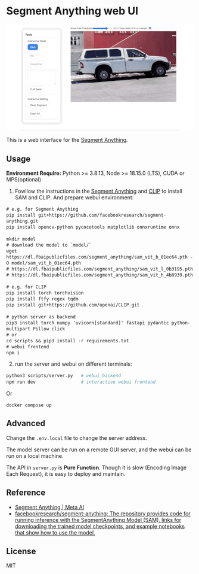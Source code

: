 # Segment Anything web UI

![demo](./assets/demo.gif)

This is a web interface for the [Segment Anything](https://github.com/facebookresearch/segment-anything).

## Usage

**Environment Require:**
Python >= 3.8.13, Node >= 18.15.0 (LTS), CUDA or MPS(optional)

1. Fowllow the instructions in the [Segment Anything](https://github.com/facebookresearch/segment-anything) and [CLIP](https://github.com/openai/CLIP) to install SAM and CLIP. And prepare webui environment:

```shell
# e.g. for Segment Anything
pip install git+https://github.com/facebookresearch/segment-anything.git
pip install opencv-python pycocotools matplotlib onnxruntime onnx

mkdir model
# download the model to `model/`
wget https://dl.fbaipublicfiles.com/segment_anything/sam_vit_b_01ec64.pth -O model/sam_vit_b_01ec64.pth
# https://dl.fbaipublicfiles.com/segment_anything/sam_vit_l_0b3195.pth
# https://dl.fbaipublicfiles.com/segment_anything/sam_vit_h_4b8939.pth

# e.g. for CLIP
pip install torch torchvision
pip install ftfy regex tqdm
pip install git+https://github.com/openai/CLIP.git

# python server as backend
pip3 install torch numpy 'uvicorn[standard]' fastapi pydantic python-multipart Pillow click
# or 
cd scripts && pip3 install -r requirements.txt
# webui frontend
npm i
```

2. run the server and webui on different terminals:

```bash
python3 scripts/server.py   # webui backend
npm run dev                 # interactive webui frontend
```

Or
```shell
docker compose up
```

## Advanced

Change the `.env.local` file to change the server address.

The model server can be run on a remote GUI server, and the webui can be run on a local machine.

The API in `server.py` is **Pure Function**. Though it is slow (Encoding Image Each Request), it is easy to deploy and maintain.

## Reference

- [Segment Anything | Meta AI](https://segment-anything.com/)
- [facebookresearch/segment-anything: The repository provides code for running inference with the SegmentAnything Model (SAM), links for downloading the trained model checkpoints, and example notebooks that show how to use the model.](https://github.com/facebookresearch/segment-anything)

## License
MIT
